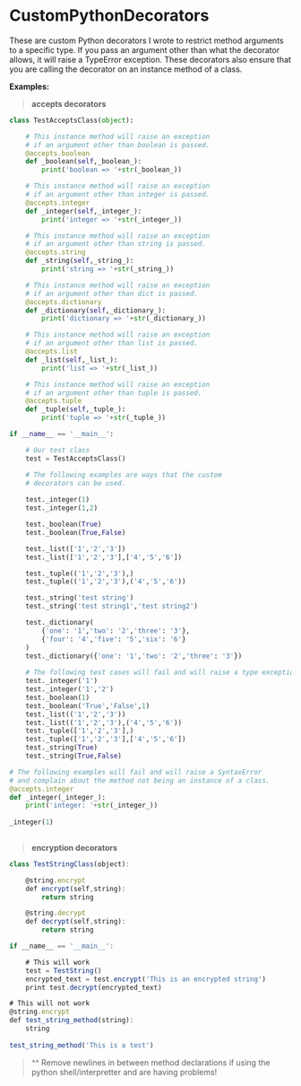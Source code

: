 # CustomPythonDecorators
These are custom Python decorators I wrote to restrict method arguments to a specific type. If you pass an argument other than what the decorator allows, it will raise a TypeError exception. These decorators also ensure that you are calling the decorator on an instance method of a class.

**Examples:**

>**accepts decorators**

```python
class TestAcceptsClass(object):

    # This instance method will raise an exception
    # if an argument other than boolean is passed.
    @accepts.boolean
    def _boolean(self,_boolean_):
        print('boolean => '+str(_boolean_))

    # This instance method will raise an exception
    # if an argument other than integer is passed.
    @accepts.integer
    def _integer(self,_integer_):
        print('integer => '+str(_integer_))

    # This instance method will raise an exception
    # if an argument other than string is passed.
    @accepts.string
    def _string(self,_string_):
        print('string => '+str(_string_))

    # This instance method will raise an exception
    # if an argument other than dict is passed.
    @accepts.dictionary
    def _dictionary(self,_dictionary_):
        print('dictionary => '+str(_dictionary_))

    # This instance method will raise an exception
    # if an argument other than list is passed.
    @accepts.list
    def _list(self,_list_):
        print('list => '+str(_list_))

    # This instance method will raise an exception
    # if an argument other than tuple is passed.
    @accepts.tuple
    def _tuple(self,_tuple_):
        print('tuple => '+str(_tuple_))

if __name__ == '__main__':

    # Our test class
    test = TestAcceptsClass()

    # The following examples are ways that the custom
    # decorators can be used. 
    
    test._integer(1)
    test._integer(1,2)

    test._boolean(True)
    test._boolean(True,False)

    test._list(['1','2','3'])
    test._list(['1','2','3'],['4','5','6'])

    test._tuple(('1','2','3'),)
    test._tuple(('1','2','3'),('4','5','6'))

    test._string('test string')
    test._string('test string1','test string2')

    test._dictionary(
        {'one': '1','two': '2','three': '3'},
        {'four': '4','five': '5','six': '6'}
    )
    test._dictionary({'one': '1','two': '2','three': '3'})
    
    # The following test cases will fail and will raise a type exception!
    test._integer('1')
    test._integer('1','2')
    test._boolean(1)
    test._boolean('True','False',1)
    test._list(('1','2','3'))
    test._list(('1','2','3'),('4','5','6'))
    test._tuple(['1','2','3'],)
    test._tuple(['1','2','3'],['4','5','6'])
    test._string(True)
    test._string(True,False)

# The following examples will fail and will raise a SyntaxError
# and complain about the method not being an instance of a class.
@accepts.integer
def _integer(_integer_):
    print('integer: '+str(_integer_))
    
_integer(1)
    
```

>**encryption decorators**

```javascript
class TestStringClass(object):

    @string.encrypt
    def encrypt(self,string):
        return string 

    @string.decrypt
    def decrypt(self,string):
        return string

if __name__ == '__main__':

    # This will work
    test = TestString()
    encrypted_text = test.encrypt('This is an encrypted string')
    print test.decrypt(encrypted_text)

# This will not work
@string.encrypt
def test_string_method(string):
    string
    
test_string_method('This is a test')    
```

> ^^ Remove newlines in between method declarations if using the python shell/interpretter and are having problems!
